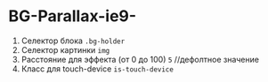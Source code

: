 # BG-Parallax-ie9-

1. Селектор блока <code>.bg-holder</code>
2. Селектор картинки <code>img</code>
3. Расстояние для эффекта (от 0 до 100) <code>5</code> //дефолтное значение
4. Класс для touch-device <code>is-touch-device</code>
